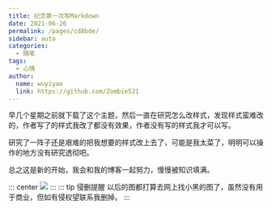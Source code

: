 ```yaml
---
title: 纪念第一次写Markdown
date: 2021-06-26
permalink: /pages/cd8bde/
sidebar: auto
categories: 
  - 随笔
tags: 
  - 心情
author: 
  name: wuyiyao
  link: https://github.com/Zombie521
---
```



早几个星期之前就下载了这个主题，然后一直在研究怎么改样式，发现样式蛮难改的，作者写了的样式我改了都没有效果，作者没有写的样式我才可以写。

研究了一阵子还是艰难的把我想要的样式改上去了，可能是我太菜了，明明可以操作的地方没有研究透彻吧。

总之这是新的开始，我会和我的博客一起努力，慢慢被知识填满。



::: center
  ![](https://cdn.jsdelivr.net/gh/Zombie521/Zombie521.github.io@gh-pages/img/xiaohei1.png)
:::
::: tip 侵删提醒
以后的图都打算去网上找小黑的图了，虽然没有用于商业，但如有侵权望联系我删掉。
:::
<!-- > 文章摘录自:B站视频《罗翔说刑法》，链接<https://b23.tv/K8ulrE> -->
